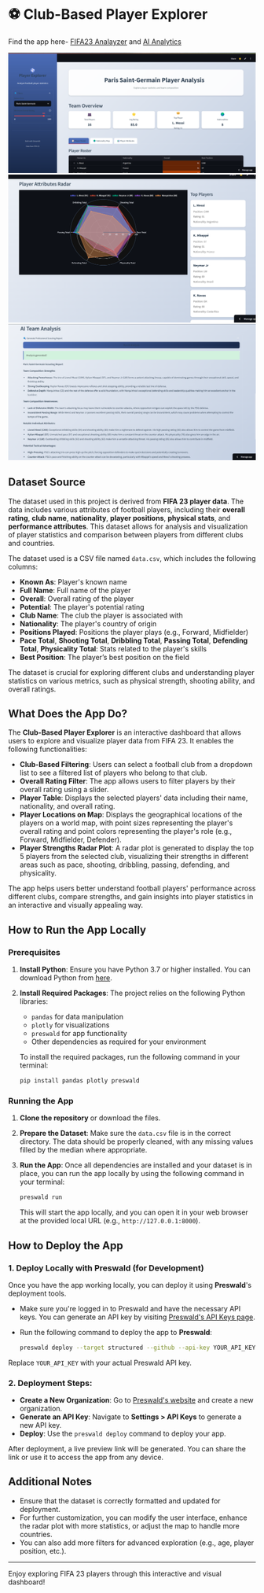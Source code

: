 # ⚽ Club-Based Player Explorer

Find the app here- [FIFA23 Analayzer](https://preswald-fifa23-player-analysis-ucbcrhf2-ndjz2ws6la-ue.a.run.app/) and [AI Analytics](https://fifa23-ai-analytics.streamlit.app/)

![Result](images/fsa1.png)
![Result](images/fsa2.png)
![Result](images/fsa3.png)



## Dataset Source

The dataset used in this project is derived from **FIFA 23 player data**. The data includes various attributes of football players, including their **overall rating**, **club name**, **nationality**, **player positions**, **physical stats**, and **performance attributes**. This dataset allows for analysis and visualization of player statistics and comparison between players from different clubs and countries.

The dataset used is a CSV file named `data.csv`, which includes the following columns:
- **Known As**: Player's known name
- **Full Name**: Full name of the player
- **Overall**: Overall rating of the player
- **Potential**: The player's potential rating
- **Club Name**: The club the player is associated with
- **Nationality**: The player's country of origin
- **Positions Played**: Positions the player plays (e.g., Forward, Midfielder)
- **Pace Total**, **Shooting Total**, **Dribbling Total**, **Passing Total**, **Defending Total**, **Physicality Total**: Stats related to the player's skills
- **Best Position**: The player’s best position on the field

The dataset is crucial for exploring different clubs and understanding player statistics on various metrics, such as physical strength, shooting ability, and overall ratings.

## What Does the App Do?

The **Club-Based Player Explorer** is an interactive dashboard that allows users to explore and visualize player data from FIFA 23. It enables the following functionalities:

- **Club-Based Filtering**: Users can select a football club from a dropdown list to see a filtered list of players who belong to that club.
- **Overall Rating Filter**: The app allows users to filter players by their overall rating using a slider.
- **Player Table**: Displays the selected players' data including their name, nationality, and overall rating.
- **Player Locations on Map**: Displays the geographical locations of the players on a world map, with point sizes representing the player's overall rating and point colors representing the player's role (e.g., Forward, Midfielder, Defender).
- **Player Strengths Radar Plot**: A radar plot is generated to display the top 5 players from the selected club, visualizing their strengths in different areas such as pace, shooting, dribbling, passing, defending, and physicality.

The app helps users better understand football players' performance across different clubs, compare strengths, and gain insights into player statistics in an interactive and visually appealing way.

## How to Run the App Locally

### Prerequisites

1. **Install Python**: Ensure you have Python 3.7 or higher installed. You can download Python from [here](https://www.python.org/downloads/).
   
2. **Install Required Packages**: The project relies on the following Python libraries:
   - `pandas` for data manipulation
   - `plotly` for visualizations
   - `preswald` for app functionality
   - Other dependencies as required for your environment

   To install the required packages, run the following command in your terminal:
   ```bash
   pip install pandas plotly preswald
   ```

### Running the App

1. **Clone the repository** or download the files.
   
2. **Prepare the Dataset**: Make sure the `data.csv` file is in the correct directory. The data should be properly cleaned, with any missing values filled by the median where appropriate.

3. **Run the App**:
   Once all dependencies are installed and your dataset is in place, you can run the app locally by using the following command in your terminal:
   ```bash
   preswald run
   ```

   This will start the app locally, and you can open it in your web browser at the provided local URL (e.g., `http://127.0.0.1:8000`).

## How to Deploy the App

### 1. **Deploy Locally with Preswald** (for Development)

   Once you have the app working locally, you can deploy it using **Preswald**'s deployment tools.

   - Make sure you're logged in to Preswald and have the necessary API keys. You can generate an API key by visiting [Preswald's API Keys page](https://app.preswald.com/settings/api-keys).
   
   - Run the following command to deploy the app to **Preswald**:
     ```bash
     preswald deploy --target structured --github --api-key YOUR_API_KEY
     ```

   Replace `YOUR_API_KEY` with your actual Preswald API key.

### 2. **Deployment Steps**:

   - **Create a New Organization**: Go to [Preswald's website](https://app.preswald.com/) and create a new organization.
   - **Generate an API Key**: Navigate to **Settings > API Keys** to generate a new API key.
   - **Deploy**: Use the `preswald deploy` command to deploy your app.

   After deployment, a live preview link will be generated. You can share the link or use it to access the app from any device.

## Additional Notes

- Ensure that the dataset is correctly formatted and updated for deployment.
- For further customization, you can modify the user interface, enhance the radar plot with more statistics, or adjust the map to handle more countries.
- You can also add more filters for advanced exploration (e.g., age, player position, etc.).

---

Enjoy exploring FIFA 23 players through this interactive and visual dashboard!
